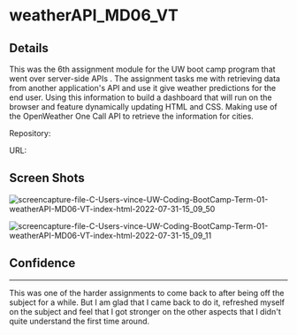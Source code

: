 # weatherAPI_MD06_VT

## Details

This was the 6th assignment module for the UW boot camp program that went over server-side APIs . The assignment tasks me with retrieving data from another application's API and use it give weather predictions for the end user. Using this information to build a dashboard that will run on the browser and feature dynamically updating HTML and CSS. Making use of the OpenWeather One Call API to retrieve the information for cities.

Repository: 

URL:


## Screen Shots

![screencapture-file-C-Users-vince-UW-Coding-BootCamp-Term-01-weatherAPI-MD06-VT-index-html-2022-07-31-15_09_50](https://user-images.githubusercontent.com/31176226/182047316-84d87bb8-ecec-4cea-ade4-da872808d18b.png)

![screencapture-file-C-Users-vince-UW-Coding-BootCamp-Term-01-weatherAPI-MD06-VT-index-html-2022-07-31-15_09_11](https://user-images.githubusercontent.com/31176226/182047319-a496db38-fb94-4b9b-b507-b12da804ab15.png)

## Confidence

---

This was one of the harder assignments to come back to after being off the subject for a while. But I am glad that I came back to do it, refreshed myself on the subject and feel that I got stronger on the other aspects that I didn't quite understand the first time around. 
